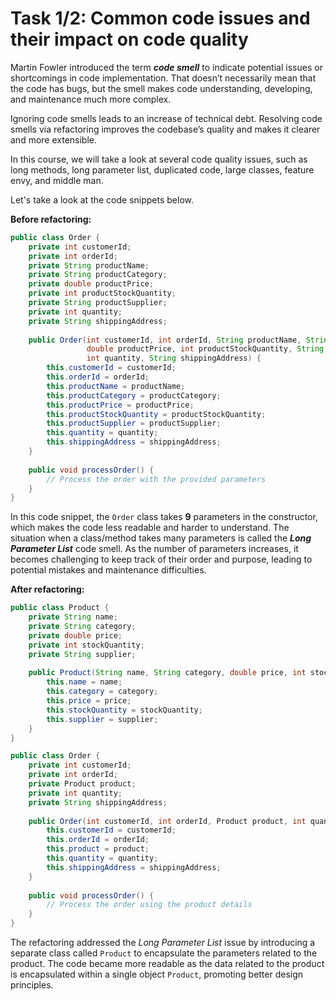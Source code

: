 # Task 1/2: Common code issues and their impact on code quality

Martin Fowler introduced the term **_code smell_** to indicate potential issues or shortcomings in code
implementation. That doesn’t necessarily mean that the code has bugs, but the smell makes code understanding, developing, and
maintenance much more complex.

Ignoring code smells leads to an increase of technical debt. Resolving code smells via
refactoring improves the codebase’s quality and makes it clearer and more extensible.

In this course, we will take a look at several code quality issues, such as long methods, long parameter list, duplicated code, large
classes, feature envy, and middle man.

Let's take a look at the code snippets below.

**Before refactoring:**

```java
public class Order {
    private int customerId;
    private int orderId;
    private String productName;
    private String productCategory;
    private double productPrice;
    private int productStockQuantity;
    private String productSupplier;
    private int quantity;
    private String shippingAddress;
    
    public Order(int customerId, int orderId, String productName, String productCategory,
                 double productPrice, int productStockQuantity, String productSupplier,
                 int quantity, String shippingAddress) {
        this.customerId = customerId;
        this.orderId = orderId;
        this.productName = productName;
        this.productCategory = productCategory;
        this.productPrice = productPrice;
        this.productStockQuantity = productStockQuantity;
        this.productSupplier = productSupplier;
        this.quantity = quantity;
        this.shippingAddress = shippingAddress;
    }
    
    public void processOrder() {
        // Process the order with the provided parameters
    }
}
```

In this code snippet, the `Order` class takes **9** parameters in the constructor,
which makes the code less readable and harder to understand.
The situation when a class/method takes many parameters is called the **_Long Parameter List_** code smell.
As the number of parameters increases, it becomes challenging to keep track of their order and purpose,
leading to potential mistakes and maintenance difficulties.

**After refactoring:**

```java
public class Product {
    private String name;
    private String category;
    private double price;
    private int stockQuantity;
    private String supplier;
    
    public Product(String name, String category, double price, int stockQuantity, String supplier) {
        this.name = name;
        this.category = category;
        this.price = price;
        this.stockQuantity = stockQuantity;
        this.supplier = supplier;
    }
}

public class Order {
    private int customerId;
    private int orderId;
    private Product product;
    private int quantity;
    private String shippingAddress;
    
    public Order(int customerId, int orderId, Product product, int quantity, String shippingAddress) {
        this.customerId = customerId;
        this.orderId = orderId;
        this.product = product;
        this.quantity = quantity;
        this.shippingAddress = shippingAddress;
    }
    
    public void processOrder() {
        // Process the order using the product details
    }
}
```

The refactoring addressed the _Long Parameter List_ issue by introducing a separate class called `Product`
to encapsulate the parameters related to the product.
The code became more readable as the data related to the product is encapsulated within a single object `Product`,
promoting better design principles.
